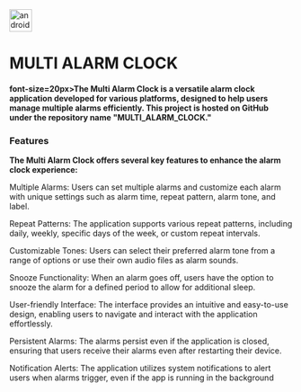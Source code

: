 
<img src="https://cdn.iconscout.com/icon/free/png-512/free-alarm-clock-time-watch-ringing-ring-38818.png?f=avif&w=256" alt="android" width="40" height="40"/>
<h1>MULTI ALARM CLOCK</h1>
<h4> font-size=20px>The Multi Alarm Clock is a versatile alarm clock application developed for various platforms, designed to help users manage multiple alarms efficiently. This project is hosted on GitHub under the repository name "MULTI_ALARM_CLOCK."</h4>

<h3>Features</h3>

<b>The Multi Alarm Clock offers several key features to enhance the alarm clock experience:</b>

Multiple Alarms: Users can set multiple alarms and customize each alarm with unique settings such as alarm time, repeat pattern, alarm tone, and label.

Repeat Patterns: The application supports various repeat patterns, including daily, weekly, specific days of the week, or custom repeat intervals.

Customizable Tones: Users can select their preferred alarm tone from a range of options or use their own audio files as alarm sounds.

Snooze Functionality: When an alarm goes off, users have the option to snooze the alarm for a defined period to allow for additional sleep.

User-friendly Interface: The interface provides an intuitive and easy-to-use design, enabling users to navigate and interact with the application effortlessly.

Persistent Alarms: The alarms persist even if the application is closed, ensuring that users receive their alarms even after restarting their device.

Notification Alerts: The application utilizes system notifications to alert users when alarms trigger, even if the app is running in the background
